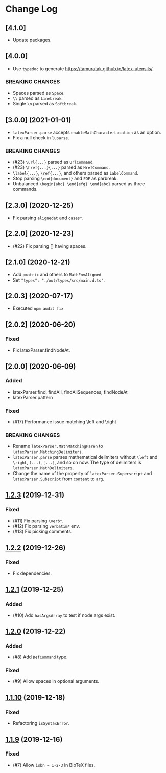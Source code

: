 # Change Log

## [4.1.0]

- Update packages.

## [4.0.0]

- Use `typedoc` to generate https://tamuratak.github.io/latex-utensils/.

### BREAKING CHANGES

- Spaces parsed as `Space`.
- `\\` parsed as `Linebreak`.
- Single `\n` parsed as `Softbreak`.

## [3.0.0] (2021-01-01)

- `latexParser.parse` accepts `enableMathCharacterLocation` as an option.
- Fix a null check in `luparse`.

### BREAKING CHANGES

- (#23) `\url{...}` parsed as `UrlCommand`.
- (#23) `\href{...}{...}` parsed as `HrefCommand`.
- `\label{...}`, `\ref{...}`, and others parsed as `LabelCommand`.
- Stop parsing `\end{document}` and `EOF` as parbreak.
- Unbalanced `\begin{abc} \end{efg} \end{abc}` parsed as three commands.

## [2.3.0] (2020-12-25)

- Fix parsing `alignedat` and `cases*`.

## [2.2.0] (2020-12-23)

- (#22) Fix parsing [] having spaces.

## [2.1.0] (2020-12-21)

- Add `pmatrix` and others to `MathEnvAligned`.
- Set `"types": "./out/types/src/main.d.ts"`.

## [2.0.3] (2020-07-17)

- Executed `npm audit fix`

## [2.0.2] (2020-06-20)

### Fixed

- Fix latexParser.findNodeAt.

## [2.0.0] (2020-06-09)


### Added

- latexParser.find, findAll, findAllSequences, findNodeAt
- latexParser.pattern

### Fixed

- (#17) Performance issue matching \left and \right

### BREAKING CHANGES

- Rename `latexParser.MathMatchingParen` to `latexParser.MatchingDelimiters`.
- `latexParser.parse` parses mathematical delimiters without `\left` and `\right`, `(...)`, `[...]`, and so on now. The type of delimiters is `latexParser.MathDelimiters`.
- Change the name of the property of `latexParser.Superscript` and `latexParser.Subscript` from `content` to `arg`.

## [1.2.3](https://github.com/tamuratak/latex-utensils/compare/v1.2.2...v1.2.3) (2019-12-31)

### Fixed

- (#11) Fix parsing `\verb*`.
- (#12) Fix parsing `verbatim*` env.
- (#13) Fix picking comments.


## [1.2.2](https://github.com/tamuratak/latex-utensils/compare/v1.2.1...v1.2.2) (2019-12-26)


### Fixed

- Fix dependencies.

## [1.2.1](https://github.com/tamuratak/latex-utensils/compare/v1.2.0...v1.2.1) (2019-12-25)

### Added

- (#10) Add `hasArgsArray` to test if node.args exist.

## [1.2.0](https://github.com/tamuratak/latex-utensils/compare/v1.1.10...v1.2.0) (2019-12-22)

### Added

- (#8) Add `DefCommand` type.

### Fixed

- (#9) Allow spaces in optional arguments.

## [1.1.10](https://github.com/tamuratak/latex-utensils/compare/v1.1.9...v1.1.10) (2019-12-18)

### Fixed

- Refactoring `isSyntaxError`.

## [1.1.9](https://github.com/tamuratak/latex-utensils/compare/v1.1.7...v1.1.9) (2019-12-16)

### Fixed

- (#7) Allow `isbn = 1-2-3` in BibTeX files.
